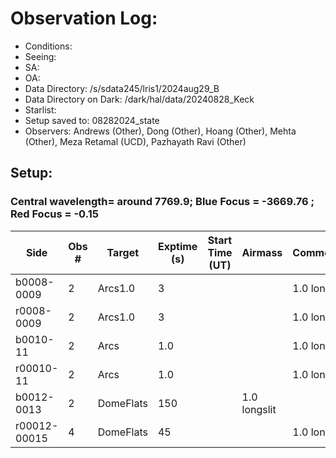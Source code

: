 # Observation Log:

* Conditions: 
* Seeing: 
* SA: 
* OA: 
* Data Directory: /s/sdata245/lris1/2024aug29_B
* Data Directory on Dark: /dark/hal/data/20240828_Keck
* Starlist: 
* Setup saved to: 08282024_state
* Observers: Andrews (Other), Dong (Other), Hoang (Other), Mehta (Other), Meza Retamal (UCD), Pazhayath Ravi (Other)

## Setup: 
    
### Central wavelength= around 7769.9; Blue Focus = -3669.76 ; Red Focus = -0.15

| Side | Obs #     | Target    | Exptime (s) | Start Time (UT) | Airmass | Comments                                                   |
|------|-----------|-----------|-------------|-----------------|---------|------------------------------------------------------------|
|b0008-0009|2|Arcs1.0        |3| ||1.0 longslit|
|r0008-0009|2|Arcs1.0        |3| ||1.0 longslit|
|b0010-11|2|Arcs      |1.0| ||1.0 longslit|
|r00010-11|2|Arcs|1.0| ||1.0 longslit|
|b0012-0013|2|DomeFlats       |150 ||1.0 longslit|
|r00012-00015|4|DomeFlats        |45| ||1.0 longslit|
